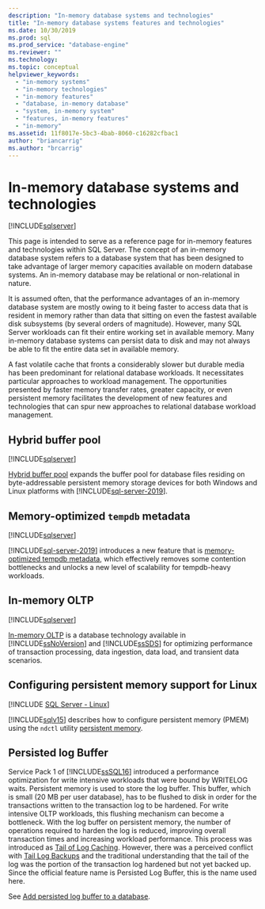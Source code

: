 ```yaml
---
description: "In-memory database systems and technologies"
title: "In-memory database systems features and technologies"
ms.date: 10/30/2019
ms.prod: sql
ms.prod_service: "database-engine"
ms.reviewer: ""
ms.technology: 
ms.topic: conceptual
helpviewer_keywords: 
  - "in-memory systems"
  - "in-memory technologies"
  - "in-memory features"
  - "database, in-memory database"
  - "system, in-memory system"
  - "features, in-memory features"
  - "in-memory"
ms.assetid: 11f8017e-5bc3-4bab-8060-c16282cfbac1
author: "briancarrig"
ms.author: "brcarrig"
---
```


# In-memory database systems and technologies

[!INCLUDE[sqlserver](../includes/applies-to-version/sqlserver.md)]

This page is intended to serve as a reference page for in-memory features and technologies within SQL Server. The concept of an in-memory database system refers to a database system that has been designed to take advantage of larger memory capacities available on modern database systems. An in-memory database may be relational or non-relational in nature.

It is assumed often, that the performance advantages of an in-memory database system are mostly owing to it being faster to access data that is resident in memory rather than data that sitting on even the fastest available disk subsystems (by several orders of magnitude). However, many SQL Server workloads can fit their entire working set in available memory. Many in-memory database systems can persist data to disk and may not always be able to fit the entire data set in available memory.

A fast volatile cache that fronts a considerably slower but durable media has been predominant for relational database workloads. It necessitates particular approaches to workload management. The opportunities presented by faster memory transfer rates, greater capacity, or even persistent memory facilitates the development of new features and technologies that can spur new approaches to relational database workload management.

## Hybrid buffer pool

[!INCLUDE[sqlserver](../includes/applies-to-version/sqlserver.md)]

[Hybrid buffer pool](../database-engine/configure-windows/hybrid-buffer-pool.md) expands the buffer pool for database files residing on byte-addressable persistent memory storage devices for both Windows and Linux platforms with [!INCLUDE[sql-server-2019](../includes/sssqlv15-md.md)].

## Memory-optimized `tempdb` metadata

[!INCLUDE[sqlserver](../includes/applies-to-version/sqlserver.md)]

[!INCLUDE[sql-server-2019](../includes/sssqlv15-md.md)] introduces a new feature that is [memory-optimized tempdb metadata](./databases/tempdb-database.md#memory-optimized-tempdb-metadata), which effectively removes some contention bottlenecks and unlocks a new level of scalability for tempdb-heavy workloads.

## In-memory OLTP

[!INCLUDE[sqlserver](../includes/applies-to-version/sqlserver.md)]

[In-memory OLTP](./in-memory-oltp/in-memory-oltp-in-memory-optimization.md) is a database technology available in [!INCLUDE[ssNoVersion](../includes/ssnoversion-md.md)] and [!INCLUDE[ssSDS](../includes/sssds-md.md)] for optimizing performance of transaction processing, data ingestion, data load, and transient data scenarios.

## Configuring persistent memory support for Linux

[!INCLUDE [SQL Server - Linux](../includes/applies-to-version/sql-linux.md)]

[!INCLUDE[sqlv15](../includes/sssqlv15-md.md)] describes how to configure persistent memory (PMEM) using the `ndctl` utility [persistent memory](../linux/sql-server-linux-configure-pmem.md).

## Persisted log Buffer

Service Pack 1 of [!INCLUDE[ssSQL16](../includes/sssql16-md.md)] introduced a performance optimization for write intensive workloads that were bound by WRITELOG waits. Persistent memory is used to store the log buffer. This buffer, which is small (20 MB per user database), has to be flushed to disk in order for the transactions written to the transaction log to be hardened. For write intensive OLTP workloads, this flushing mechanism can become a bottleneck. With the log buffer on persistent memory, the number of operations required to harden the log is reduced, improving overall transaction times and increasing workload performance. This process was introduced as [Tail of Log Caching]( https://blogs.msdn.microsoft.com/bobsql/2016/11/08/how-it-works-it-just-runs-faster-non-volatile-memory-sql-server-tail-of-log-caching-on-nvdimm/). However, there was a perceived conflict with [Tail Log Backups](./backup-restore/tail-log-backups-sql-server.md) and the traditional understanding that the tail of the log was the portion of the transaction log hardened but not yet backed up. Since the official feature name is Persisted Log Buffer, this is the name used here.

See [Add persisted log buffer to a database](./databases/add-persisted-log-buffer.md).
